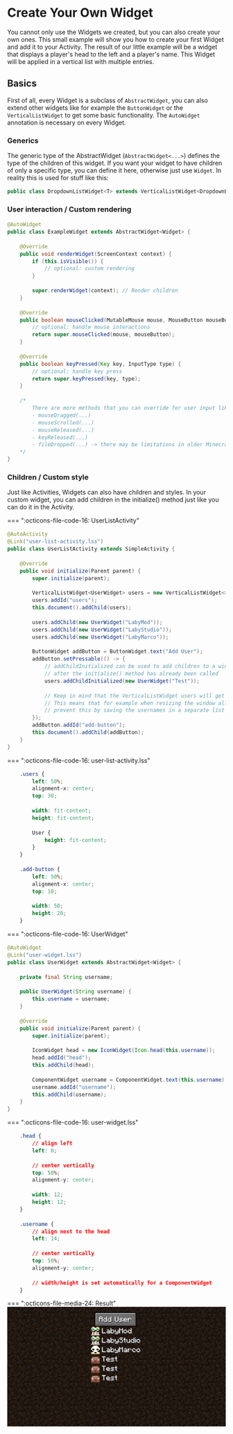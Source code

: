 # Create Your Own Widget

You cannot only use the Widgets we created, but you can also create your own ones.
This small example will show you how to create your first Widget and add it to your Activity.
The result of our little example will be a widget that displays a player's head to the left and a player's name.
This Widget will be applied in a vertical list with multiple entries.

## Basics

First of all, every Widget is a subclass of `AbstractWidget`, you can also extend other widgets like
for example the `ButtonWidget` or the `VerticalListWidget` to get some basic functionality. The `AutoWidget` annotation
is necessary on every Widget.

### Generics

The generic type of the AbstractWidget (`AbstractWidget<...>`) defines the type of the children of this widget.
If you want your widget to have children of only a specific type, you can define it here, otherwise just use `Widget`.
In reality this is used for stuff like this:
```java
public class DropdownListWidget<T> extends VerticalListWidget<DropdownEntryWidget<T>> {}
```

### User interaction / Custom rendering

```java
@AutoWidget
public class ExampleWidget extends AbstractWidget<Widget> {

    @Override
    public void renderWidget(ScreenContext context) {
        if (this.isVisible()) {
            // optional: custom rendering
        }
        
        super.renderWidget(context); // Render children
    }

    @Override
    public boolean mouseClicked(MutableMouse mouse, MouseButton mouseButton) {
        // optional: handle mouse interactions
        return super.mouseClicked(mouse, mouseButton);
    }

    @Override
    public boolean keyPressed(Key key, InputType type) {
        // optional: handle key press
        return super.keyPressed(key, type);
    }
    
    /*
        There are more methods that you can override for user input like:
        - mouseDragged(...)
        - mouseScrolled(...)
        - mouseReleased(...)
        - keyReleased(...)
        - fileDropped(...) -> there may be limitations in older Minecraft versions, for file interactions you should always provide an optional file chooser (e.g. FileChooserWidget)
    */
}
```

### Children / Custom style

Just like Activities, Widgets can also have children and styles. In your custom widget, you can add children in the initialize() method just like
you can do it in the Activity.

=== ":octicons-file-code-16: UserListActivity"
```java
@AutoActivity
@Link("user-list-activity.lss")
public class UserListActivity extends SimpleActivity {

    @Override
    public void initialize(Parent parent) {
        super.initialize(parent);

        VerticalListWidget<UserWidget> users = new VerticalListWidget<>();
        users.addId("users");
        this.document().addChild(users);

        users.addChild(new UserWidget("LabyMod"));
        users.addChild(new UserWidget("LabyStudio"));
        users.addChild(new UserWidget("LabyMarco"));

        ButtonWidget addButton = ButtonWidget.text("Add User");
        addButton.setPressable(() -> {
            // addChildInitialized can be used to add children to a widget 
            // after the initialize() method has already been called
            users.addChildInitialized(new UserWidget("Test"));
            
            // Keep in mind that the VerticalListWidget users will get recreated when the Activity is being initialized again.
            // This means that for example when resizing the window all "Test" users will be removed again, you can
            // prevent this by saving the usernames in a separate list and adding to this list
        });
        addButton.addId("add-button");
        this.document().addChild(addButton);
    }
}
```

=== ":octicons-file-code-16: user-list-activity.lss"
```css
    .users {
        left: 50%;
        alignment-x: center;
        top: 30;
        
        width: fit-content;
        height: fit-content;
        
        User {
            height: fit-content;
        }
    }
    
    .add-button {
        left: 50%;
        alignment-x: center;
        top: 10;
        
        width: 50;
        height: 20;
    }
```

=== ":octicons-file-code-16: UserWidget"
```java
@AutoWidget
@Link("user-widget.lss")
public class UserWidget extends AbstractWidget<Widget> {
    
    private final String username;
    
    public UserWidget(String username) {
        this.username = username;
    }
    
    @Override
    public void initialize(Parent parent) {
        super.initialize(parent);

        IconWidget head = new IconWidget(Icon.head(this.username));
        head.addId("head");
        this.addChild(head);

        ComponentWidget username = ComponentWidget.text(this.username);
        username.addId("username");
        this.addChild(username);
    }
}
```

=== ":octicons-file-code-16: user-widget.lss"
```css
    .head {
        // align left
        left: 0;
        
        // center vertically
        top: 50%;
        alignment-y: center;
        
        width: 12;
        height: 12;
    }

    .username {
        // align next to the head
        left: 14;
        
        // center vertically
        top: 50%;
        alignment-y: center;
        
        // width/height is set automatically for a ComponentWidget
    }
```

=== ":octicons-file-media-24: Result"
    ![Custom-Widget-Result](/assets/files/screenshots/lss-custom-widget-example.png)

